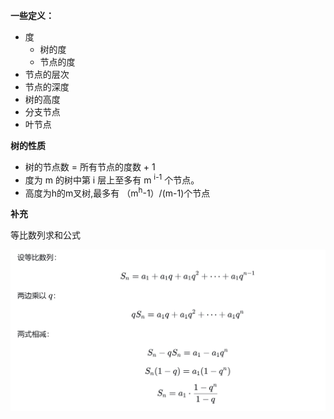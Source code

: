 **一些定义：**

- 度
  - 树的度
  - 节点的度
- 节点的层次
- 节点的深度
- 树的高度
- 分支节点
- 叶节点



**树的性质**

- 树的节点数 = 所有节点的度数 + 1
- 度为 m 的树中第 i 层上至多有 m <sup>i-1</sup> 个节点。
- 高度为h的m叉树,最多有 （m<sup>h</sup>-1）/(m-1)个节点









**补充**

等比数列求和公式

<img src="assets/image-20251007220656607.png" alt="image-20251007220656607" style="zoom:50%;" />